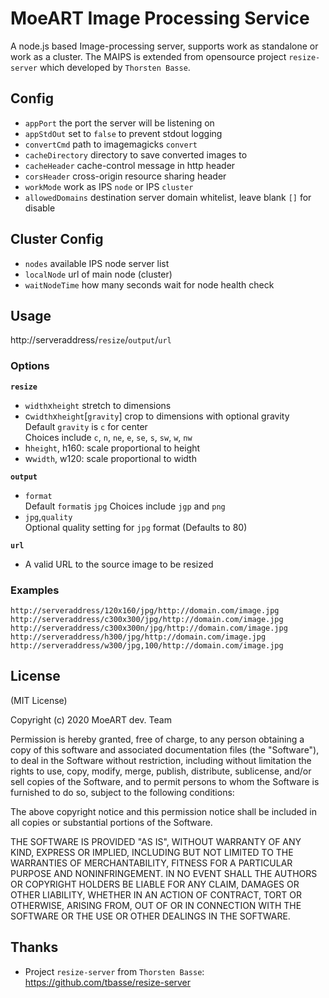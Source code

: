 # MoeART Image Processing Service

A node.js based Image-processing server, supports work as standalone or work as a cluster. The MAIPS is extended from opensource project `resize-server` which developed by `Thorsten Basse`.

## Config

-  `appPort` the port the server will be listening on
-  `appStdOut` set to `false` to prevent stdout logging
-  `convertCmd` path to imagemagicks `convert`
-  `cacheDirectory` directory to save converted images to
-  `cacheHeader` cache-control message in http header
-  `corsHeader` cross-origin resource sharing header
-  `workMode` work as IPS `node` or IPS `cluster`
-  `allowedDomains` destination server domain whitelist, leave blank `[]` for disable

## Cluster Config

-  `nodes` available IPS node server list
-  `localNode` url of main node (cluster)
-  `waitNodeTime` how many seconds wait for node health check

## Usage

http://serveraddress/`resize`/`output`/`url`

### Options

**`resize`**

- `width`x`height` stretch to dimensions
- c`width`x`height`[`gravity`] crop to dimensions with optional gravity  
  Default `gravity` is `c` for center  
  Choices include `c`, `n`, `ne`, `e`, `se`, `s`, `sw`, `w`, `nw`
- h`height`, h160: scale proportional to height
- w`width`, w120: scale proportional to width

**`output`**

- `format`  
  Default `format`is `jpg`
  Choices include `jgp` and `png`
- `jpg`,`quality`  
  Optional quality setting for `jpg` format (Defaults to 80)

**`url`**

- A valid URL to the source image to be resized

### Examples

`http://serveraddress/120x160/jpg/http://domain.com/image.jpg`  
`http://serveraddress/c300x300/jpg/http://domain.com/image.jpg`  
`http://serveraddress/c300x300n/jpg/http://domain.com/image.jpg`  
`http://serveraddress/h300/jpg/http://domain.com/image.jpg`  
`http://serveraddress/w300/jpg,100/http://domain.com/image.jpg`


## License

(MIT License)

Copyright (c) 2020 MoeART dev. Team

Permission is hereby granted, free of charge, to any person obtaining a copy of this software and associated documentation files (the "Software"), to deal in the Software without restriction, including without limitation the rights to use, copy, modify, merge, publish, distribute, sublicense, and/or sell copies of the Software, and to permit persons to whom the Software is furnished to do so, subject to the following conditions:

The above copyright notice and this permission notice shall be included in all copies or substantial portions of the Software.

THE SOFTWARE IS PROVIDED "AS IS", WITHOUT WARRANTY OF ANY KIND, EXPRESS OR IMPLIED, INCLUDING BUT NOT LIMITED TO THE WARRANTIES OF MERCHANTABILITY, FITNESS FOR A PARTICULAR PURPOSE AND NONINFRINGEMENT. IN NO EVENT SHALL THE AUTHORS OR COPYRIGHT HOLDERS BE LIABLE FOR ANY CLAIM, DAMAGES OR OTHER LIABILITY, WHETHER IN AN ACTION OF CONTRACT, TORT OR OTHERWISE, ARISING FROM, OUT OF OR IN CONNECTION WITH THE SOFTWARE OR THE USE OR OTHER DEALINGS IN THE SOFTWARE.

## Thanks
-  Project `resize-server` from `Thorsten Basse`: https://github.com/tbasse/resize-server